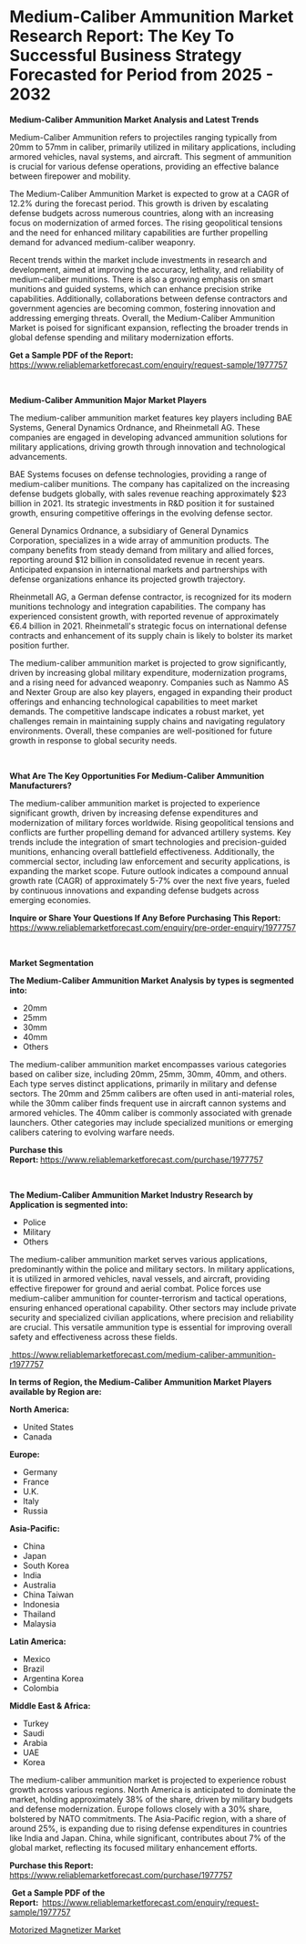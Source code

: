<p><h1>Medium-Caliber Ammunition Market Research Report: The Key To Successful Business Strategy Forecasted for Period from 2025 - 2032</h1></p><p><strong>Medium-Caliber Ammunition Market Analysis and Latest Trends</strong></p>
<p><p>Medium-Caliber Ammunition refers to projectiles ranging typically from 20mm to 57mm in caliber, primarily utilized in military applications, including armored vehicles, naval systems, and aircraft. This segment of ammunition is crucial for various defense operations, providing an effective balance between firepower and mobility.</p><p>The Medium-Caliber Ammunition Market is expected to grow at a CAGR of 12.2% during the forecast period. This growth is driven by escalating defense budgets across numerous countries, along with an increasing focus on modernization of armed forces. The rising geopolitical tensions and the need for enhanced military capabilities are further propelling demand for advanced medium-caliber weaponry.</p><p>Recent trends within the market include investments in research and development, aimed at improving the accuracy, lethality, and reliability of medium-caliber munitions. There is also a growing emphasis on smart munitions and guided systems, which can enhance precision strike capabilities. Additionally, collaborations between defense contractors and government agencies are becoming common, fostering innovation and addressing emerging threats. Overall, the Medium-Caliber Ammunition Market is poised for significant expansion, reflecting the broader trends in global defense spending and military modernization efforts.</p></p>
<p><strong>Get a Sample PDF of the Report:&nbsp;</strong> <a href="https://www.reliablemarketforecast.com/enquiry/request-sample/1977757?utm_campaign=1130&utm_medium=2&utm_source=Github&utm_content=ia&utm_term=15012025&utm_id=medium-caliber-ammunition">https://www.reliablemarketforecast.com/enquiry/request-sample/1977757</a></p>
<p>&nbsp;</p>
<p><strong>Medium-Caliber Ammunition Major Market Players</strong></p>
<p><p>The medium-caliber ammunition market features key players including BAE Systems, General Dynamics Ordnance, and Rheinmetall AG. These companies are engaged in developing advanced ammunition solutions for military applications, driving growth through innovation and technological advancements.</p><p>BAE Systems focuses on defense technologies, providing a range of medium-caliber munitions. The company has capitalized on the increasing defense budgets globally, with sales revenue reaching approximately $23 billion in 2021. Its strategic investments in R&D position it for sustained growth, ensuring competitive offerings in the evolving defense sector.</p><p>General Dynamics Ordnance, a subsidiary of General Dynamics Corporation, specializes in a wide array of ammunition products. The company benefits from steady demand from military and allied forces, reporting around $12 billion in consolidated revenue in recent years. Anticipated expansion in international markets and partnerships with defense organizations enhance its projected growth trajectory.</p><p>Rheinmetall AG, a German defense contractor, is recognized for its modern munitions technology and integration capabilities. The company has experienced consistent growth, with reported revenue of approximately €6.4 billion in 2021. Rheinmetall's strategic focus on international defense contracts and enhancement of its supply chain is likely to bolster its market position further.</p><p>The medium-caliber ammunition market is projected to grow significantly, driven by increasing global military expenditure, modernization programs, and a rising need for advanced weaponry. Companies such as Nammo AS and Nexter Group are also key players, engaged in expanding their product offerings and enhancing technological capabilities to meet market demands. The competitive landscape indicates a robust market, yet challenges remain in maintaining supply chains and navigating regulatory environments. Overall, these companies are well-positioned for future growth in response to global security needs.</p></p>
<p>&nbsp;</p>
<p><strong>What Are The Key Opportunities For Medium-Caliber Ammunition Manufacturers?</strong></p>
<p><p>The medium-caliber ammunition market is projected to experience significant growth, driven by increasing defense expenditures and modernization of military forces worldwide. Rising geopolitical tensions and conflicts are further propelling demand for advanced artillery systems. Key trends include the integration of smart technologies and precision-guided munitions, enhancing overall battlefield effectiveness. Additionally, the commercial sector, including law enforcement and security applications, is expanding the market scope. Future outlook indicates a compound annual growth rate (CAGR) of approximately 5-7% over the next five years, fueled by continuous innovations and expanding defense budgets across emerging economies.</p></p>
<p><strong>Inquire or Share Your Questions If Any Before Purchasing This Report:</strong> <a href="https://www.reliablemarketforecast.com/enquiry/pre-order-enquiry/1977757?utm_campaign=1130&utm_medium=2&utm_source=Github&utm_content=ia&utm_term=15012025&utm_id=medium-caliber-ammunition">https://www.reliablemarketforecast.com/enquiry/pre-order-enquiry/1977757</a></p>
<p>&nbsp;</p>
<p><strong>Market Segmentation</strong></p>
<p><strong>The Medium-Caliber Ammunition Market Analysis by types is segmented into:</strong></p>
<p><ul><li>20mm</li><li>25mm</li><li>30mm</li><li>40mm</li><li>Others</li></ul></p>
<p><p>The medium-caliber ammunition market encompasses various categories based on caliber size, including 20mm, 25mm, 30mm, 40mm, and others. Each type serves distinct applications, primarily in military and defense sectors. The 20mm and 25mm calibers are often used in anti-material roles, while the 30mm caliber finds frequent use in aircraft cannon systems and armored vehicles. The 40mm caliber is commonly associated with grenade launchers. Other categories may include specialized munitions or emerging calibers catering to evolving warfare needs.</p></p>
<p><strong>Purchase this Report:&nbsp;</strong><a href="https://www.reliablemarketforecast.com/purchase/1977757?utm_campaign=1130&utm_medium=2&utm_source=Github&utm_content=ia&utm_term=15012025&utm_id=medium-caliber-ammunition">https://www.reliablemarketforecast.com/purchase/1977757</a></p>
<p>&nbsp;</p>
<p><strong>The Medium-Caliber Ammunition Market Industry Research by Application is segmented into:</strong></p>
<p><ul><li>Police</li><li>Military</li><li>Others</li></ul></p>
<p><p>The medium-caliber ammunition market serves various applications, predominantly within the police and military sectors. In military applications, it is utilized in armored vehicles, naval vessels, and aircraft, providing effective firepower for ground and aerial combat. Police forces use medium-caliber ammunition for counter-terrorism and tactical operations, ensuring enhanced operational capability. Other sectors may include private security and specialized civilian applications, where precision and reliability are crucial. This versatile ammunition type is essential for improving overall safety and effectiveness across these fields.</p></p>
<p><a href="https://www.reliablemarketforecast.com/medium-caliber-ammunition-r1977757?utm_campaign=1130&utm_medium=2&utm_source=Github&utm_content=ia&utm_term=15012025&utm_id=medium-caliber-ammunition">&nbsp;https://www.reliablemarketforecast.com/medium-caliber-ammunition-r1977757</a></p>
<p><strong>In terms of Region, the Medium-Caliber Ammunition Market Players available by Region are:</strong></p>
<p>
    <p> <strong> North America: </strong>
        <ul>
            <li>United States</li>
            <li>Canada</li>
        </ul>
        </p> 
    <p> <strong> Europe: </strong>
        <ul>
            <li>Germany</li>
            <li>France</li>
            <li>U.K.</li>
            <li>Italy</li>
            <li>Russia</li>
        </ul>
        </p> 
    <p> <strong> Asia-Pacific: </strong>
        <ul>
            <li>China</li>
            <li>Japan</li>
            <li>South Korea</li>
            <li>India</li>
            <li>Australia</li>
            <li>China Taiwan</li>
            <li>Indonesia</li>
            <li>Thailand</li>
            <li>Malaysia</li>
        </ul>
        </p> 
    <p> <strong> Latin America: </strong>
        <ul>
            <li>Mexico</li>
            <li>Brazil</li>
            <li>Argentina Korea</li>
            <li>Colombia</li>
        </ul>
        </p> 
    <p> <strong> Middle East & Africa: </strong>
        <ul>
            <li>Turkey</li>
            <li>Saudi</li>
            <li>Arabia</li>
            <li>UAE</li>
            <li>Korea</li>
        </ul>
    </p>
    </p>
<p><p>The medium-caliber ammunition market is projected to experience robust growth across various regions. North America is anticipated to dominate the market, holding approximately 38% of the share, driven by military budgets and defense modernization. Europe follows closely with a 30% share, bolstered by NATO commitments. The Asia-Pacific region, with a share of around 25%, is expanding due to rising defense expenditures in countries like India and Japan. China, while significant, contributes about 7% of the global market, reflecting its focused military enhancement efforts.</p></p>
<p><strong>Purchase this Report: </strong><a href="https://www.reliablemarketforecast.com/purchase/1977757?utm_campaign=1130&utm_medium=2&utm_source=Github&utm_content=ia&utm_term=15012025&utm_id=medium-caliber-ammunition">https://www.reliablemarketforecast.com/purchase/1977757</a></p>
<p>&nbsp;<strong>Get a Sample PDF of the Report:&nbsp;&nbsp;</strong><a href="https://www.reliablemarketforecast.com/enquiry/request-sample/1977757?utm_campaign=1130&utm_medium=2&utm_source=Github&utm_content=ia&utm_term=15012025&utm_id=medium-caliber-ammunition">https://www.reliablemarketforecast.com/enquiry/request-sample/1977757</a></p>
<p><strong></strong></p>
<p><p><a href="https://github.com/RickHolmes3/Market-Research-Report-List-7/blob/main/motorized-magnetizer-market.md?utm_campaign=1130&utm_medium=2&utm_source=Github&utm_content=ia&utm_term=15012025&utm_id=medium-caliber-ammunition">Motorized Magnetizer Market</a></p></p>